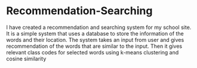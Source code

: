 # Recommendation-Searching
I have created a recommendation and searching system for my school site.
It is a simple system that uses a database to store the information of the words and their location.
The system takes an input from user and gives recommendation of the words that are similar to the input.
Then it gives relevant class codes for selected words using k-means clustering and cosine similarity
